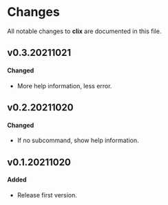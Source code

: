 # Changes

All notable changes to **clix** are documented in this file.

## v0.3.20211021

#### Changed

- More help information, less error.

## v0.2.20211020

#### Changed

- If no subcommand, show help information.

## v0.1.20211020

#### Added

- Release first version.
